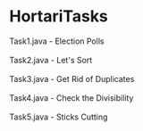 # HortariTasks
Task1.java - Election Polls <br/><br/>
Task2.java - Let's Sort <br/><br/>
Task3.java - Get Rid of Duplicates <br/><br/>
Task4.java - Check the Divisibility <br/><br/>
Task5.java - Sticks Cutting <br/><br/>
